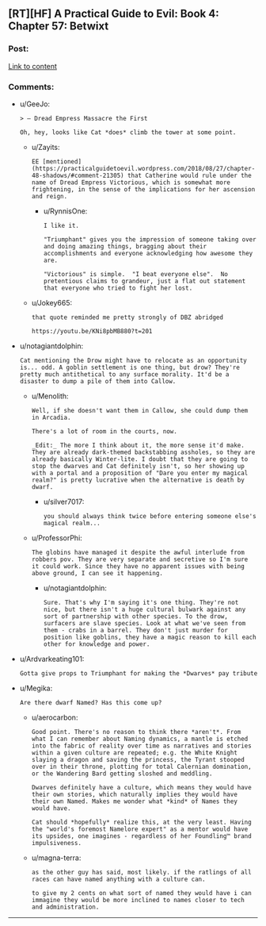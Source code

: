## [RT][HF] A Practical Guide to Evil: Book 4: Chapter 57: Betwixt

### Post:

[Link to content](https://practicalguidetoevil.wordpress.com/2018/09/17/chapter-57-betwixt/)

### Comments:

- u/GeeJo:
  ```
  > – Dread Empress Massacre the First

  Oh, hey, looks like Cat *does* climb the tower at some point.
  ```

  - u/Zayits:
    ```
    EE [mentioned](https://practicalguidetoevil.wordpress.com/2018/08/27/chapter-48-shadows/#comment-21305) that Catherine would rule under the name of Dread Empress Victorious, which is somewhat more frightening, in the sense of the implications for her ascension and reign.
    ```

    - u/RynnisOne:
      ```
      I like it.

      "Triumphant" gives you the impression of someone taking over and doing amazing things, bragging about their accomplishments and everyone acknowledging how awesome they are.

      "Victorious" is simple.  "I beat everyone else".  No pretentious claims to grandeur, just a flat out statement that everyone who tried to fight her lost.
      ```

  - u/Jokey665:
    ```
    that quote reminded me pretty strongly of DBZ abridged

    https://youtu.be/KNi8pbMB880?t=201
    ```

- u/notagiantdolphin:
  ```
  Cat mentioning the Drow might have to relocate as an opportunity is... odd. A goblin settlement is one thing, but drow? They're pretty much antithetical to any surface morality. It'd be a disaster to dump a pile of them into Callow.
  ```

  - u/Menolith:
    ```
    Well, if she doesn't want them in Callow, she could dump them in Arcadia.

    There's a lot of room in the courts, now.

    _Edit:_ The more I think about it, the more sense it'd make. They are already dark-themed backstabbing assholes, so they are already basically Winter-lite. I doubt that they are going to stop the dwarves and Cat definitely isn't, so her showing up with a portal and a proposition of "Dare you enter my magical realm?" is pretty lucrative when the alternative is death by dwarf.
    ```

    - u/silver7017:
      ```
      you should always think twice before entering someone else's magical realm...
      ```

  - u/ProfessorPhi:
    ```
    The globins have managed it despite the awful interlude from robbers pov. They are very separate and secretive so I'm sure it could work. Since they have no apparent issues with being above ground, I can see it happening.
    ```

    - u/notagiantdolphin:
      ```
      Sure. That's why I'm saying it's one thing. They're not nice, but there isn't a huge cultural bulwark against any sort of partnership with other species. To the drow, surfacers are slave species. Look at what we've seen from them - crabs in a barrel. They don't just murder for position like goblins, they have a magic reason to kill each other for knowledge and power.
      ```

- u/Ardvarkeating101:
  ```
  Gotta give props to Triumphant for making the *Dwarves* pay tribute
  ```

- u/Megika:
  ```
  Are there dwarf Named? Has this come up?
  ```

  - u/aerocarbon:
    ```
    Good point. There's no reason to think there *aren't*. From what I can remember about Naming dynamics, a mantle is etched into the fabric of reality over time as narratives and stories within a given culture are repeated; e.g. the White Knight slaying a dragon and saving the princess, the Tyrant stooped over in their throne, plotting for total Calernian domination, or the Wandering Bard getting sloshed and meddling.

    Dwarves definitely have a culture, which means they would have their own stories, which naturally implies they would have their own Named. Makes me wonder what *kind* of Names they would have.

    Cat should *hopefully* realize this, at the very least. Having the "world's foremost Namelore expert" as a mentor would have its upsides, one imagines - regardless of her Foundling™ brand impulsiveness.
    ```

  - u/magna-terra:
    ```
    as the other guy has said, most likely. if the ratlings of all races can have named anything with a culture can. 

    to give my 2 cents on what sort of named they would have i can immagine they would be more inclined to names closer to tech and administration.
    ```

---

